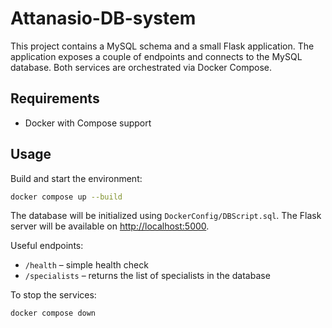 # Attanasio-DB-system

This project contains a MySQL schema and a small Flask application. The
application exposes a couple of endpoints and connects to the MySQL database.
Both services are orchestrated via Docker Compose.

## Requirements

- Docker with Compose support

## Usage

Build and start the environment:

```bash
docker compose up --build
```

The database will be initialized using `DockerConfig/DBScript.sql`. The
Flask server will be available on [http://localhost:5000](http://localhost:5000).

Useful endpoints:

- `/health` – simple health check
- `/specialists` – returns the list of specialists in the database

To stop the services:

```bash
docker compose down
```
